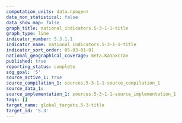 ```yaml
---
computation_units: data.процент
data_non_statistical: false
data_show_map: false
graph_title: national_indicators.5-3-1-1-title
graph_type: line
indicator_number: 5.3.1.1
indicator_name: national_indicators.5-3-1-1-title
indicator_sort_order: 05-03-01-01
national_geographical_coverage: meta.Казахстан
published: true
reporting_status: complete
sdg_goal: '5'
source_active_1: true
source_compilation_1: sources.5-3-1-1-source_compilation_1
source_data_1:
source_implementation_1: sources.5-3-1-1-source_implementation_1
tags: []
target_name: global_targets.5-3-title
target_id: '5.3'
---
```

